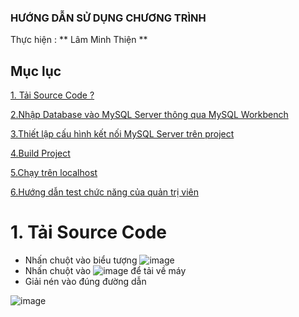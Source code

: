 ### HƯỚNG DẪN SỬ DỤNG CHƯƠNG TRÌNH

Thực hiện : ** Lâm Minh Thiện **
## Mục lục
[1. Tải Source Code ?](#download)

[2.Nhập Database vào MySQL Server thông qua MySQL Workbench ](#import_sql)

[3.Thiết lập cấu hình kết nối MySQL Server trên project](#sqlMapConfig)

[4.Build Project](#buildProject)

[5.Chạy trên localhost](#run_on_tomcat)

[6.Hướng dẫn test chức năng của quản trị viên](#admin_guide)



# 1. Tải Source Code
<a name = "download"></a>
- Nhấn chuột vào biểu tượng ![image](https://user-images.githubusercontent.com/31031585/150507286-ba76a9a5-37cf-42dd-9682-4fc8f3683944.png)
- Nhấn chuột vào ![image](https://user-images.githubusercontent.com/31031585/150507386-37c1cca1-f340-4551-854c-62edbd904993.png) để tải về máy
- Giải nén vào đúng đường dẫn 

![image](https://user-images.githubusercontent.com/31031585/150505500-5b5e78df-fb44-4593-aae8-5c123bf26c00.png)
